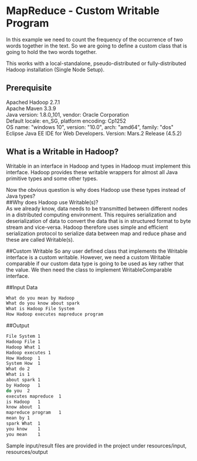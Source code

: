 # MapReduce - Custom Writable Program

In this example we need to count the frequency of the occurrence of two words together in the text. So we are going to define a custom class that is going to hold the two words together.  

This works with a local-standalone, pseudo-distributed or fully-distributed Hadoop installation (Single Node Setup).

## Prerequisite
Apached Hadoop 2.7.1  
Apache Maven 3.3.9  
Java version: 1.8.0_101, vendor: Oracle Corporation  
Default locale: en_SG, platform encoding: Cp1252  
OS name: "windows 10", version: "10.0", arch: "amd64", family: "dos"  
Eclipse Java EE IDE for Web Developers. Version: Mars.2 Release (4.5.2)  

## What is a Writable in Hadoop?

Writable in an interface in Hadoop and types in Hadoop must implement this interface. Hadoop provides these writable wrappers for almost all Java primitive types and some other types.  

Now the obvious question is why does Hadoop use these types instead of Java types?  
##Why does Hadoop use Writable(s)?  
As we already know, data needs to be transmitted between different nodes in a distributed computing environment. This requires serialization and deserialization of data to convert the data that is in structured format to byte stream and vice-versa. Hadoop therefore uses simple and efficient serialization protocol to serialize data between map and reduce phase and these are called Writable(s).    

##Custom Writable
So any user defined class that implements the Writable interface is a custom writable. However, we need a custom Writable comparable if our custom data type is going to be used as key rather that the value. We then need the class to implement WritableComparable interface. 
 
##Input Data
```bash
What do you mean by Hadoop
What do you know about spark
What is Hadoop File System
How Hadoop executes mapreduce program
```
##Output
```bash
File System	1
Hadoop File	1
Hadoop What	1
Hadoop executes	1
How Hadoop	1
System How	1
What do	2
What is	1
about spark	1
by Hadoop	1
do you	2
executes mapreduce	1
is Hadoop	1
know about	1
mapreduce program	1
mean by	1
spark What	1
you know	1
you mean	1
```

Sample input/result files are provided in the project under resources/input, resources/output
